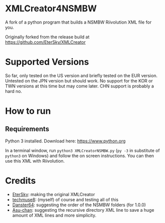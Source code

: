 # XMLCreator4NSMBW
A fork of a python program that builds a NSMBW Riivolution XML file for you.

Originally forked from the release build at https://github.com/EterSky/XMLCreator

# Supported Versions
So far, only tested on the US version and briefly tested on the EUR version. Untested on the JPN version but should work. No support for the KOR or TWN versions at this time but may come later. CHN support is probably a hard no.

# How to run

## Requirements
Python 3 installed. Download here: https://www.python.org

In a terminal window, run `python3 XMLCreatorNSMBW.py` (`py -3` in substitute of `python3` on Windows) and follow the on screen instructions.
You can then use this XML with Riivolution.

# Credits
- [EterSky](https://github.com/EterSky): making the original XMLCreator
- [techmuse8](https://github.com/techmuse8): (myself) of course and testing all of this
- [Danster64](https://github.com/Danster64): suggesting the order of the NSMBW folders (for  1.0.0)
- [Asu-chan](https://github.com/Asu-chan): suggesting the recursive directory XML line to save a huge amount of XML lines and more simplicity.
